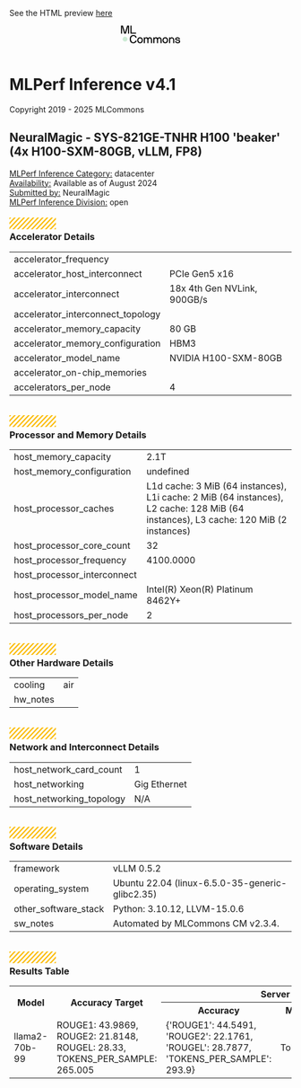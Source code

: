 See the HTML preview [here](https://htmlpreview.github.io/?https://github.com/GATEOverflow/inference_results_v4.1/blob/main/open/NeuralMagic/results/4xH100-SXM-80GB_vLLM_FP8-reference-cpu-pytorch-v2.3.1-default_config/summary.html)
<header class="topbar">
<div class="topbar-container">
<div class="logo">
<a href="/" style="border: none">
<svg xmlns="http://www.w3.org/2000/svg" width="107" height="32" viewBox="0 0 107 32" fill="none">
<path class="svg-text" d="M18.0112 24.3313C18.0112 27.8295 19.5479 29.9324 22.3789 29.9324C24.8053 29.9324 25.8568 28.1733 26.1803 27.1016C26.1871 27.0701 26.2054 27.0424 26.2315 27.0237C26.2577 27.005 26.2899 26.9967 26.3219 27.0004H28.1013C28.1619 27.0004 28.2024 27.0206 28.2024 27.1016C28.2024 28.4361 26.605 31.6513 22.3789 31.6513C17.9303 31.6513 15.9891 28.6181 15.9891 24.3313C15.9891 20.0445 18.3347 17.0114 22.3789 17.0114C26.7869 17.0114 28.2024 20.4489 28.2024 21.5611C28.2024 21.642 28.1619 21.6622 28.1013 21.6622H26.3219C26.2907 21.6618 26.2605 21.6519 26.2352 21.6339C26.2099 21.6158 26.1907 21.5904 26.1803 21.5611C25.877 20.6916 25.048 18.7302 22.3789 18.7302C19.5479 18.7302 18.0112 20.8331 18.0112 24.3313ZM39.3842 26.3331C39.3842 29.4876 37.5239 31.6513 34.3694 31.6513C31.1947 31.6513 29.3547 29.4876 29.3547 26.3331C29.3547 23.1585 31.1947 21.0151 34.3694 21.0151C37.5239 21.0151 39.3842 23.1788 39.3842 26.3331ZM37.4632 26.3331C37.4632 24.2303 36.3106 22.7339 34.3694 22.7339C32.4484 22.7339 31.2756 24.2303 31.2756 26.3331C31.2756 28.4361 32.4484 29.9324 34.3694 29.9324C36.3106 29.9324 37.4632 28.4361 37.4632 26.3331ZM51.7994 21.0151C50.8288 21.0151 49.5145 21.3386 48.7461 22.2284C48.645 22.3295 48.6045 22.3093 48.5034 22.2284C47.553 21.3184 46.9869 21.0151 45.5714 21.0151C44.5806 21.0151 43.5292 21.5004 43.1652 22.2284C43.1247 22.3093 42.963 22.3497 42.9225 22.2284L42.7203 21.3184C42.7001 21.2578 42.6799 21.2173 42.6192 21.2173H41.1027C41.0892 21.2165 41.0757 21.2186 41.063 21.2234C41.0504 21.2281 41.0389 21.2356 41.0294 21.2451C41.0198 21.2547 41.0124 21.2662 41.0076 21.2788C41.0028 21.2914 41.0007 21.305 41.0015 21.3184V31.3479C41.0007 31.3614 41.0028 31.3749 41.0076 31.3875C41.0124 31.4002 41.0198 31.4116 41.0294 31.4212C41.0389 31.4308 41.0504 31.4382 41.063 31.443C41.0757 31.4478 41.0892 31.4498 41.1027 31.449H42.8214C42.8349 31.4498 42.8484 31.4478 42.8611 31.443C42.8737 31.4382 42.8852 31.4308 42.8947 31.4212C42.9043 31.4116 42.9117 31.4002 42.9165 31.3875C42.9213 31.3749 42.9234 31.3614 42.9225 31.3479V25.7873C42.9225 24.21 43.4685 22.7339 45.167 22.7339C47.088 22.7339 47.4317 24.21 47.4317 25.7873V31.3479C47.4303 31.3589 47.4315 31.37 47.435 31.3805C47.4385 31.391 47.4443 31.4006 47.452 31.4086C47.452 31.4288 47.4721 31.449 47.5126 31.449H49.2516C49.2626 31.4504 49.2737 31.4493 49.2842 31.4457C49.2947 31.4422 49.3043 31.4364 49.3123 31.4288C49.3246 31.4191 49.3346 31.4069 49.3416 31.3929C49.3486 31.3789 49.3524 31.3635 49.3527 31.3479V25.7873C49.3527 24.21 49.6965 22.7339 51.5972 22.7339C53.599 22.7339 53.8619 24.2504 53.8619 25.7873V31.3479C53.8611 31.3614 53.8631 31.3749 53.8679 31.3875C53.8727 31.4002 53.8801 31.4116 53.8897 31.4212C53.8992 31.4308 53.9107 31.4382 53.9233 31.443C53.936 31.4478 53.9495 31.4498 53.963 31.449H55.6818C55.6953 31.4498 55.7088 31.4478 55.7215 31.443C55.7341 31.4382 55.7456 31.4308 55.7551 31.4212C55.7647 31.4116 55.7721 31.4002 55.7769 31.3875C55.7817 31.3749 55.7837 31.3614 55.7829 31.3479V25.7873C55.7829 22.7541 54.4281 21.0151 51.7994 21.0151ZM68.9058 21.0151C67.9351 21.0151 66.6208 21.3386 65.8524 22.2284C65.7513 22.3295 65.7109 22.3093 65.6098 22.2284C64.6594 21.3184 64.0933 21.0151 62.6778 21.0151C61.6869 21.0151 60.6355 21.5004 60.2715 22.2284C60.231 22.3093 60.0693 22.3497 60.0289 22.2284L59.8266 21.3184C59.8064 21.2578 59.7862 21.2173 59.7256 21.2173H58.209C58.1955 21.2165 58.182 21.2186 58.1693 21.2234C58.1567 21.2281 58.1452 21.2356 58.1357 21.2451C58.1261 21.2547 58.1187 21.2662 58.1139 21.2788C58.1091 21.2914 58.107 21.305 58.1079 21.3184V31.3479C58.107 31.3614 58.1091 31.3749 58.1139 31.3875C58.1187 31.4002 58.1261 31.4116 58.1357 31.4212C58.1452 31.4308 58.1567 31.4382 58.1693 31.443C58.182 31.4478 58.1955 31.4498 58.209 31.449H59.9277C59.9412 31.4498 59.9547 31.4478 59.9674 31.443C59.98 31.4382 59.9915 31.4308 60.0011 31.4212C60.0106 31.4116 60.018 31.4002 60.0228 31.3875C60.0276 31.3749 60.0297 31.3614 60.0289 31.3479V25.7873C60.0289 24.21 60.5748 22.7339 62.2734 22.7339C64.1943 22.7339 64.538 24.21 64.538 25.7873V31.3479C64.5367 31.3589 64.5378 31.37 64.5413 31.3805C64.5448 31.391 64.5506 31.4006 64.5583 31.4086C64.5583 31.4288 64.5785 31.449 64.6189 31.449H66.3579C66.3689 31.4504 66.38 31.4493 66.3906 31.4457C66.4011 31.4422 66.4107 31.4364 66.4186 31.4288C66.431 31.4191 66.441 31.4069 66.448 31.3929C66.4549 31.3789 66.4587 31.3635 66.459 31.3479V25.7873C66.459 24.21 66.8028 22.7339 68.7035 22.7339C70.7054 22.7339 70.9682 24.2504 70.9682 25.7873V31.3479C70.9674 31.3614 70.9695 31.3749 70.9743 31.3875C70.9791 31.4002 70.9865 31.4117 70.996 31.4212C71.0056 31.4308 71.0171 31.4382 71.0297 31.443C71.0424 31.4478 71.0559 31.4498 71.0694 31.449H72.7881C72.8016 31.4498 72.8151 31.4478 72.8278 31.443C72.8404 31.4382 72.8519 31.4307 72.8614 31.4212C72.871 31.4116 72.8784 31.4002 72.8832 31.3875C72.888 31.3749 72.89 31.3614 72.8892 31.3479V25.7873C72.8893 22.7541 71.5344 21.0151 68.9058 21.0151ZM84.3741 26.3331C84.3741 29.4876 82.5139 31.6513 79.3594 31.6513C76.1848 31.6513 74.3446 29.4876 74.3446 26.3331C74.3446 23.1585 76.1848 21.0151 79.3594 21.0151C82.5139 21.0151 84.3741 23.1788 84.3741 26.3331ZM82.4531 26.3331C82.4531 24.2303 81.3006 22.7339 79.3594 22.7339C77.4384 22.7339 76.2656 24.2303 76.2656 26.3331C76.2656 28.4361 77.4384 29.9324 79.3594 29.9324C81.3006 29.9324 82.4531 28.4361 82.4531 26.3331ZM90.9861 21.0151C89.6314 21.0151 88.7416 21.642 88.3372 22.2486C88.2967 22.3093 88.135 22.3497 88.1147 22.2284L87.9125 21.3184C87.8924 21.2578 87.8721 21.2173 87.8115 21.2173H86.2949C86.2814 21.2165 86.2679 21.2186 86.2552 21.2234C86.2426 21.2282 86.2311 21.2356 86.2216 21.2451C86.212 21.2547 86.2046 21.2662 86.1998 21.2788C86.195 21.2914 86.193 21.305 86.1938 21.3184V31.3479C86.193 31.3614 86.195 31.3749 86.1998 31.3875C86.2046 31.4002 86.212 31.4116 86.2216 31.4212C86.2311 31.4307 86.2426 31.4382 86.2552 31.443C86.2679 31.4478 86.2814 31.4498 86.2949 31.449H88.0136C88.0271 31.4498 88.0406 31.4478 88.0533 31.443C88.0659 31.4382 88.0774 31.4308 88.087 31.4212C88.0965 31.4117 88.1039 31.4002 88.1087 31.3875C88.1135 31.3749 88.1156 31.3614 88.1147 31.3479V25.7873C88.1147 24.21 89.0854 22.7339 90.7839 22.7339C92.7858 22.7339 93.4733 24.2504 93.4733 25.7873V31.3479C93.4724 31.3614 93.4745 31.3749 93.4793 31.3875C93.4841 31.4002 93.4915 31.4116 93.5011 31.4212C93.5106 31.4307 93.5221 31.4382 93.5347 31.443C93.5474 31.4478 93.5609 31.4498 93.5744 31.449H95.2931C95.3066 31.4498 95.3201 31.4478 95.3328 31.443C95.3454 31.4382 95.3569 31.4307 95.3664 31.4212C95.376 31.4116 95.3834 31.4002 95.3882 31.3875C95.393 31.3749 95.3951 31.3614 95.3942 31.3479V25.7873C95.3943 23.1585 93.9181 21.0151 90.9861 21.0151ZM101.501 25.3424C100.489 25.2008 99.0335 25.1806 99.0335 24.028C99.0335 23.4011 99.7009 22.7339 101.217 22.7339C102.855 22.7339 103.745 23.4618 103.745 24.574C103.744 24.5875 103.746 24.601 103.751 24.6136C103.756 24.6263 103.763 24.6377 103.773 24.6473C103.782 24.6569 103.794 24.6643 103.806 24.6691C103.819 24.6738 103.833 24.6759 103.846 24.6751H105.585C105.646 24.6751 105.666 24.6346 105.666 24.574C105.666 22.1879 103.705 21.0151 101.217 21.0151C98.71 21.0151 97.1126 22.3699 97.1126 24.028C97.1126 26.5354 99.5592 26.8387 101.501 27.0611C102.35 27.1623 104.028 27.2431 104.028 28.3957C104.028 29.71 102.532 29.9324 101.501 29.9324C99.8829 29.9324 98.8515 29.1034 98.8515 28.0924C98.8484 28.0631 98.8341 28.0361 98.8114 28.0172C98.7888 27.9983 98.7597 27.989 98.7302 27.9913H97.0318C97.0183 27.9904 97.0048 27.9925 96.9921 27.9973C96.9795 28.0021 96.968 28.0095 96.9584 28.0191C96.9489 28.0286 96.9415 28.0401 96.9367 28.0527C96.9319 28.0654 96.9298 28.0789 96.9306 28.0924C96.9306 30.0336 98.4269 31.6513 101.501 31.6513C104.028 31.6513 105.949 30.7009 105.949 28.3957C105.949 25.8074 103.523 25.6254 101.501 25.3424ZM14.6563 0.32H11.3806C11.3199 0.32 11.2795 0.340186 11.239 0.421062L7.63978 12.5535C7.6334 12.5754 7.62009 12.5946 7.60186 12.6083C7.58363 12.6219 7.56145 12.6293 7.53866 12.6293C7.51587 12.6293 7.4937 12.6219 7.47547 12.6083C7.45723 12.5946 7.44393 12.5754 7.43754 12.5535L3.83828 0.421062C3.79785 0.340186 3.75741 0.32 3.69672 0.32H0.420997C0.407509 0.319181 0.394001 0.321233 0.381365 0.326021C0.368729 0.330809 0.357253 0.338224 0.347696 0.347777C0.338138 0.357329 0.330716 0.368801 0.325921 0.381434C0.321125 0.394067 0.319065 0.407574 0.319877 0.421062V14.4543C0.319059 14.4677 0.321114 14.4813 0.325906 14.4939C0.330699 14.5065 0.338119 14.518 0.347677 14.5276C0.357236 14.5371 0.368714 14.5446 0.381353 14.5493C0.393992 14.5541 0.407505 14.5562 0.420997 14.5554H2.13972C2.15322 14.5562 2.16673 14.5541 2.17937 14.5493C2.19201 14.5445 2.20348 14.5371 2.21304 14.5276C2.2226 14.518 2.23002 14.5065 2.23481 14.4939C2.23961 14.4813 2.24166 14.4677 2.24084 14.4543V2.34206C2.24077 2.3167 2.25014 2.29222 2.26713 2.27339C2.28412 2.25456 2.30752 2.24273 2.33275 2.2402C2.35799 2.23767 2.38326 2.24463 2.40365 2.25972C2.42403 2.2748 2.43807 2.29694 2.44303 2.32181L6.00191 14.4543C6.01669 14.4846 6.03969 14.5101 6.06829 14.528C6.09689 14.5459 6.12993 14.5554 6.16366 14.5554H8.91366C8.94739 14.5554 8.98043 14.5459 9.00903 14.528C9.03763 14.5101 9.06063 14.4846 9.07541 14.4543L12.6343 2.32181C12.6545 2.22075 12.8365 2.2005 12.8365 2.34206V14.4543C12.8357 14.4677 12.8377 14.4813 12.8425 14.4939C12.8473 14.5065 12.8547 14.518 12.8643 14.5276C12.8738 14.5371 12.8853 14.5445 12.898 14.5493C12.9106 14.5541 12.9241 14.5562 12.9376 14.5554H14.6563C14.6698 14.5562 14.6833 14.5541 14.696 14.5493C14.7086 14.5445 14.7201 14.5371 14.7297 14.5276C14.7392 14.518 14.7466 14.5065 14.7514 14.4939C14.7562 14.4813 14.7583 14.4677 14.7575 14.4543V0.421062C14.7583 0.407575 14.7562 0.394069 14.7514 0.381437C14.7466 0.368804 14.7392 0.357333 14.7296 0.347781C14.7201 0.338229 14.7086 0.330814 14.696 0.326025C14.6833 0.321236 14.6698 0.319183 14.6563 0.32ZM17.3146 14.5554H27.1463C27.1598 14.5562 27.1733 14.5541 27.186 14.5493C27.1986 14.5445 27.2101 14.5371 27.2196 14.5276C27.2292 14.518 27.2366 14.5065 27.2414 14.4939C27.2462 14.4813 27.2483 14.4677 27.2474 14.4543V12.9377C27.2482 12.9242 27.2462 12.9107 27.2414 12.8981C27.2366 12.8854 27.2292 12.874 27.2196 12.8644C27.2101 12.8549 27.1986 12.8475 27.1859 12.8427C27.1733 12.8379 27.1598 12.8358 27.1463 12.8366H19.2356C19.2221 12.8374 19.2086 12.8354 19.1959 12.8306C19.1833 12.8258 19.1718 12.8184 19.1623 12.8088C19.1527 12.7993 19.1453 12.7878 19.1405 12.7751C19.1357 12.7625 19.1336 12.749 19.1344 12.7355V0.421062C19.1353 0.407578 19.1332 0.394075 19.1284 0.381446C19.1236 0.368816 19.1162 0.357346 19.1066 0.347794C19.0971 0.338243 19.0856 0.330826 19.073 0.326035C19.0604 0.321244 19.0469 0.319187 19.0334 0.32H17.3146C17.3011 0.319188 17.2876 0.321246 17.275 0.326037C17.2623 0.330829 17.2509 0.338245 17.2413 0.347797C17.2318 0.357348 17.2243 0.368818 17.2195 0.381447C17.2148 0.394077 17.2127 0.407579 17.2135 0.421062V14.4543C17.2127 14.4677 17.2147 14.4812 17.2195 14.4939C17.2243 14.5065 17.2317 14.518 17.2413 14.5276C17.2508 14.5371 17.2623 14.5445 17.2749 14.5493C17.2876 14.5541 17.3011 14.5562 17.3146 14.5554Z" fill="black"/>
<path class="svg-dot" d="M7.53727 28.5216C9.90654 28.5216 11.8272 26.6009 11.8272 24.2316C11.8272 21.8623 9.90654 19.9417 7.53727 19.9417C5.16799 19.9417 3.24731 21.8623 3.24731 24.2316C3.24731 26.6009 5.16799 28.5216 7.53727 28.5216Z" fill="#CCEBD4"/>
</svg>
</a>
</div>
</div>
</header>
<main class="resultpage">
<div class="welcome-section">
<div class="welcome-section-wrapper">
<div class="titlebarcontainer">
<div class="titlebar">
<h1 class="main-title">MLPerf Inference v4.1</h1>
<p class="main-title-description">Copyright 2019 - 2025 MLCommons</p>
</div>
</div>
<div class="table table-full submittertitle">
<h2>NeuralMagic - SYS-821GE-TNHR H100 'beaker' (4x H100-SXM-80GB, vLLM, FP8)</h2>
</div>
<div class="test-details-container table-half">
<div class="test-details">
<div class="details-group">
<span id="license_num" class="details-cell"><a href="">MLPerf Inference Category:</a></span>
<span id="license_num_val" class="details-cell">datacenter</span>
</div>
<div class="details-group">
<span id="sw_avail" class="details-cell"><a href="">Availability:</a></span>
<span id="sw_avail_val" class="details-cell">Available  as of August 2024</span>
</div>
</div>
<div class="test-details">
<div class="details-group">
<span id="tester" class="details-cell"><a href="">Submitted by:</a></span>
<span id="tester_val" class="details-cell">NeuralMagic</span>
</div>
<div class="details-group">
<span id="test_date" class="details-cell"><a href="">MLPerf Inference Division:</a></span>
<span id="test_date_val" class="details-cell">open</span>
</div>
</div>
</div>

</div>
</div>
<div class="details-container">
<div class="table-half table-striped">
<div class="table-wrapper"><div class="yellow-strip floater" data-speed="0.1" style="transform: translate3d(0px, 19px, 0px);">
<svg role="presentation" aria-hidden="true" width="83" height="21" viewBox="0 0 83 21" fill="none" xmlns="http://www.w3.org/2000/svg">
<path d="M0 0L0 3.42863L3.24487 0L0 0Z" fill="#FBBC04"></path>
<path d="M8.29399 0L0 8.76368L0 12.202L11.5481 0L8.29399 0Z" fill="#FBBC04"></path>
<path d="M16.5972 0L0 17.5371L0 20.9754L19.8513 0L16.5972 0Z" fill="#FBBC04"></path>
<path d="M24.9016 0L5.02734 20.9998H8.28142L28.1557 0L24.9016 0Z" fill="#FBBC04"></path>
<path d="M33.2024 0L13.3281 20.9998H16.5822L36.4565 0L33.2024 0Z" fill="#FBBC04"></path>
<path d="M41.5071 0L21.6328 20.9998H24.8869L44.7611 0L41.5071 0Z" fill="#FBBC04"></path>
<path d="M49.8079 0L29.9336 20.9998H33.1923L53.0619 0L49.8079 0Z" fill="#FBBC04"></path>
<path d="M58.1119 0L38.2422 20.9998H41.4963L61.3659 0L58.1119 0Z" fill="#FBBC04"></path>
<path d="M66.4165 0L46.5469 20.9998H49.801L69.6706 0L66.4165 0Z" fill="#FBBC04"></path>
<path d="M74.7212 0L54.8516 20.9998H58.1056L77.9753 0L74.7212 0Z" fill="#FBBC04"></path>
<path d="M66.4064 20.9989L82.999 3.4618V0.0234375L63.1523 20.9989H66.4064Z" fill="#FBBC04"></path>
<path d="M74.7111 20.9989L83.0005 12.2352V8.79688L71.457 20.9989H74.7111Z" fill="#FBBC04"></path>
<path d="M82.9981 20.9989V17.5703L79.7578 20.9989H82.9981Z" fill="#FBBC04"></path>
</svg>
</div>

<h3>Accelerator Details</h3>
<div class="table-container">
<table class="table">
<tr><td>accelerator_frequency</td><td></td></tr><tr><td>accelerator_host_interconnect</td><td>PCIe Gen5 x16</td></tr><tr><td>accelerator_interconnect</td><td>18x 4th Gen NVLink, 900GB/s</td></tr><tr><td>accelerator_interconnect_topology</td><td></td></tr><tr><td>accelerator_memory_capacity</td><td>80 GB</td></tr><tr><td>accelerator_memory_configuration</td><td>HBM3</td></tr><tr><td>accelerator_model_name</td><td>NVIDIA H100-SXM-80GB</td></tr><tr><td>accelerator_on-chip_memories</td><td></td></tr><tr><td>accelerators_per_node</td><td>4</td></tr></table></div></div>
<div class="table-wrapper"><div class="yellow-strip floater" data-speed="0.1" style="transform: translate3d(0px, 19px, 0px);">
<svg role="presentation" aria-hidden="true" width="83" height="21" viewBox="0 0 83 21" fill="none" xmlns="http://www.w3.org/2000/svg">
<path d="M0 0L0 3.42863L3.24487 0L0 0Z" fill="#FBBC04"></path>
<path d="M8.29399 0L0 8.76368L0 12.202L11.5481 0L8.29399 0Z" fill="#FBBC04"></path>
<path d="M16.5972 0L0 17.5371L0 20.9754L19.8513 0L16.5972 0Z" fill="#FBBC04"></path>
<path d="M24.9016 0L5.02734 20.9998H8.28142L28.1557 0L24.9016 0Z" fill="#FBBC04"></path>
<path d="M33.2024 0L13.3281 20.9998H16.5822L36.4565 0L33.2024 0Z" fill="#FBBC04"></path>
<path d="M41.5071 0L21.6328 20.9998H24.8869L44.7611 0L41.5071 0Z" fill="#FBBC04"></path>
<path d="M49.8079 0L29.9336 20.9998H33.1923L53.0619 0L49.8079 0Z" fill="#FBBC04"></path>
<path d="M58.1119 0L38.2422 20.9998H41.4963L61.3659 0L58.1119 0Z" fill="#FBBC04"></path>
<path d="M66.4165 0L46.5469 20.9998H49.801L69.6706 0L66.4165 0Z" fill="#FBBC04"></path>
<path d="M74.7212 0L54.8516 20.9998H58.1056L77.9753 0L74.7212 0Z" fill="#FBBC04"></path>
<path d="M66.4064 20.9989L82.999 3.4618V0.0234375L63.1523 20.9989H66.4064Z" fill="#FBBC04"></path>
<path d="M74.7111 20.9989L83.0005 12.2352V8.79688L71.457 20.9989H74.7111Z" fill="#FBBC04"></path>
<path d="M82.9981 20.9989V17.5703L79.7578 20.9989H82.9981Z" fill="#FBBC04"></path>
</svg>
</div>

<h3>Processor and Memory Details</h3>
<div class="table-container">
<table class="table">
<tr><td>host_memory_capacity</td><td>2.1T</td></tr><tr><td>host_memory_configuration</td><td>undefined</td></tr><tr><td>host_processor_caches</td><td>L1d cache: 3 MiB (64 instances), L1i cache: 2 MiB (64 instances), L2 cache: 128 MiB (64 instances), L3 cache: 120 MiB (2 instances)</td></tr><tr><td>host_processor_core_count</td><td>32</td></tr><tr><td>host_processor_frequency</td><td>4100.0000</td></tr><tr><td>host_processor_interconnect</td><td></td></tr><tr><td>host_processor_model_name</td><td>Intel(R) Xeon(R) Platinum 8462Y+</td></tr><tr><td>host_processors_per_node</td><td>2</td></tr></table></div></div>
</div>
<div class="table-half table-striped">
<div class="table-wrapper"><div class="yellow-strip floater" data-speed="0.1" style="transform: translate3d(0px, 19px, 0px);">
<svg role="presentation" aria-hidden="true" width="83" height="21" viewBox="0 0 83 21" fill="none" xmlns="http://www.w3.org/2000/svg">
<path d="M0 0L0 3.42863L3.24487 0L0 0Z" fill="#FBBC04"></path>
<path d="M8.29399 0L0 8.76368L0 12.202L11.5481 0L8.29399 0Z" fill="#FBBC04"></path>
<path d="M16.5972 0L0 17.5371L0 20.9754L19.8513 0L16.5972 0Z" fill="#FBBC04"></path>
<path d="M24.9016 0L5.02734 20.9998H8.28142L28.1557 0L24.9016 0Z" fill="#FBBC04"></path>
<path d="M33.2024 0L13.3281 20.9998H16.5822L36.4565 0L33.2024 0Z" fill="#FBBC04"></path>
<path d="M41.5071 0L21.6328 20.9998H24.8869L44.7611 0L41.5071 0Z" fill="#FBBC04"></path>
<path d="M49.8079 0L29.9336 20.9998H33.1923L53.0619 0L49.8079 0Z" fill="#FBBC04"></path>
<path d="M58.1119 0L38.2422 20.9998H41.4963L61.3659 0L58.1119 0Z" fill="#FBBC04"></path>
<path d="M66.4165 0L46.5469 20.9998H49.801L69.6706 0L66.4165 0Z" fill="#FBBC04"></path>
<path d="M74.7212 0L54.8516 20.9998H58.1056L77.9753 0L74.7212 0Z" fill="#FBBC04"></path>
<path d="M66.4064 20.9989L82.999 3.4618V0.0234375L63.1523 20.9989H66.4064Z" fill="#FBBC04"></path>
<path d="M74.7111 20.9989L83.0005 12.2352V8.79688L71.457 20.9989H74.7111Z" fill="#FBBC04"></path>
<path d="M82.9981 20.9989V17.5703L79.7578 20.9989H82.9981Z" fill="#FBBC04"></path>
</svg>
</div>

<h3>Other Hardware Details</h3>
<div class="table-container">
<table class="table">
<tr><td>cooling</td><td>air</td></tr><tr><td>hw_notes</td><td></td></tr></table></div></div>
<div class="table-wrapper"><div class="yellow-strip floater" data-speed="0.1" style="transform: translate3d(0px, 19px, 0px);">
<svg role="presentation" aria-hidden="true" width="83" height="21" viewBox="0 0 83 21" fill="none" xmlns="http://www.w3.org/2000/svg">
<path d="M0 0L0 3.42863L3.24487 0L0 0Z" fill="#FBBC04"></path>
<path d="M8.29399 0L0 8.76368L0 12.202L11.5481 0L8.29399 0Z" fill="#FBBC04"></path>
<path d="M16.5972 0L0 17.5371L0 20.9754L19.8513 0L16.5972 0Z" fill="#FBBC04"></path>
<path d="M24.9016 0L5.02734 20.9998H8.28142L28.1557 0L24.9016 0Z" fill="#FBBC04"></path>
<path d="M33.2024 0L13.3281 20.9998H16.5822L36.4565 0L33.2024 0Z" fill="#FBBC04"></path>
<path d="M41.5071 0L21.6328 20.9998H24.8869L44.7611 0L41.5071 0Z" fill="#FBBC04"></path>
<path d="M49.8079 0L29.9336 20.9998H33.1923L53.0619 0L49.8079 0Z" fill="#FBBC04"></path>
<path d="M58.1119 0L38.2422 20.9998H41.4963L61.3659 0L58.1119 0Z" fill="#FBBC04"></path>
<path d="M66.4165 0L46.5469 20.9998H49.801L69.6706 0L66.4165 0Z" fill="#FBBC04"></path>
<path d="M74.7212 0L54.8516 20.9998H58.1056L77.9753 0L74.7212 0Z" fill="#FBBC04"></path>
<path d="M66.4064 20.9989L82.999 3.4618V0.0234375L63.1523 20.9989H66.4064Z" fill="#FBBC04"></path>
<path d="M74.7111 20.9989L83.0005 12.2352V8.79688L71.457 20.9989H74.7111Z" fill="#FBBC04"></path>
<path d="M82.9981 20.9989V17.5703L79.7578 20.9989H82.9981Z" fill="#FBBC04"></path>
</svg>
</div>

<h3>Network and Interconnect Details</h3>
<div class="table-container">
<table class="table">
<tr><td>host_network_card_count</td><td>1</td></tr><tr><td>host_networking</td><td>Gig Ethernet</td></tr><tr><td>host_networking_topology</td><td>N/A</td></tr></table></div></div>
</div>
<div class="table-full table-striped">
<div class="table-wrapper"><div class="yellow-strip floater" data-speed="0.1" style="transform: translate3d(0px, 19px, 0px);">
<svg role="presentation" aria-hidden="true" width="83" height="21" viewBox="0 0 83 21" fill="none" xmlns="http://www.w3.org/2000/svg">
<path d="M0 0L0 3.42863L3.24487 0L0 0Z" fill="#FBBC04"></path>
<path d="M8.29399 0L0 8.76368L0 12.202L11.5481 0L8.29399 0Z" fill="#FBBC04"></path>
<path d="M16.5972 0L0 17.5371L0 20.9754L19.8513 0L16.5972 0Z" fill="#FBBC04"></path>
<path d="M24.9016 0L5.02734 20.9998H8.28142L28.1557 0L24.9016 0Z" fill="#FBBC04"></path>
<path d="M33.2024 0L13.3281 20.9998H16.5822L36.4565 0L33.2024 0Z" fill="#FBBC04"></path>
<path d="M41.5071 0L21.6328 20.9998H24.8869L44.7611 0L41.5071 0Z" fill="#FBBC04"></path>
<path d="M49.8079 0L29.9336 20.9998H33.1923L53.0619 0L49.8079 0Z" fill="#FBBC04"></path>
<path d="M58.1119 0L38.2422 20.9998H41.4963L61.3659 0L58.1119 0Z" fill="#FBBC04"></path>
<path d="M66.4165 0L46.5469 20.9998H49.801L69.6706 0L66.4165 0Z" fill="#FBBC04"></path>
<path d="M74.7212 0L54.8516 20.9998H58.1056L77.9753 0L74.7212 0Z" fill="#FBBC04"></path>
<path d="M66.4064 20.9989L82.999 3.4618V0.0234375L63.1523 20.9989H66.4064Z" fill="#FBBC04"></path>
<path d="M74.7111 20.9989L83.0005 12.2352V8.79688L71.457 20.9989H74.7111Z" fill="#FBBC04"></path>
<path d="M82.9981 20.9989V17.5703L79.7578 20.9989H82.9981Z" fill="#FBBC04"></path>
</svg>
</div>

<h3>Software Details</h3>
<div class="table-container">
<table class="table">
<tr><td>framework</td><td>vLLM 0.5.2</td></tr><tr><td>operating_system</td><td>Ubuntu 22.04 (linux-6.5.0-35-generic-glibc2.35)</td></tr><tr><td>other_software_stack</td><td>Python: 3.10.12, LLVM-15.0.6</td></tr><tr><td>sw_notes</td><td>Automated by MLCommons CM v2.3.4. </td></tr></table></div></div>
</div>
<div class="table-full table-striped">
<div class="table-wrapper"><div class="yellow-strip floater" data-speed="0.1" style="transform: translate3d(0px, 19px, 0px);">
<svg role="presentation" aria-hidden="true" width="83" height="21" viewBox="0 0 83 21" fill="none" xmlns="http://www.w3.org/2000/svg">
<path d="M0 0L0 3.42863L3.24487 0L0 0Z" fill="#FBBC04"></path>
<path d="M8.29399 0L0 8.76368L0 12.202L11.5481 0L8.29399 0Z" fill="#FBBC04"></path>
<path d="M16.5972 0L0 17.5371L0 20.9754L19.8513 0L16.5972 0Z" fill="#FBBC04"></path>
<path d="M24.9016 0L5.02734 20.9998H8.28142L28.1557 0L24.9016 0Z" fill="#FBBC04"></path>
<path d="M33.2024 0L13.3281 20.9998H16.5822L36.4565 0L33.2024 0Z" fill="#FBBC04"></path>
<path d="M41.5071 0L21.6328 20.9998H24.8869L44.7611 0L41.5071 0Z" fill="#FBBC04"></path>
<path d="M49.8079 0L29.9336 20.9998H33.1923L53.0619 0L49.8079 0Z" fill="#FBBC04"></path>
<path d="M58.1119 0L38.2422 20.9998H41.4963L61.3659 0L58.1119 0Z" fill="#FBBC04"></path>
<path d="M66.4165 0L46.5469 20.9998H49.801L69.6706 0L66.4165 0Z" fill="#FBBC04"></path>
<path d="M74.7212 0L54.8516 20.9998H58.1056L77.9753 0L74.7212 0Z" fill="#FBBC04"></path>
<path d="M66.4064 20.9989L82.999 3.4618V0.0234375L63.1523 20.9989H66.4064Z" fill="#FBBC04"></path>
<path d="M74.7111 20.9989L83.0005 12.2352V8.79688L71.457 20.9989H74.7111Z" fill="#FBBC04"></path>
<path d="M82.9981 20.9989V17.5703L79.7578 20.9989H82.9981Z" fill="#FBBC04"></path>
</svg>
</div>

<h3>Results Table</h3>
<div class="table-container">
<table class="table results-table">
<tr>
<th rowspan="2" class="th-parent">Model</th>
<th rowspan="2" class="th-parent">Accuracy Target</th>
<th colspan="3">Server</th>
<th colspan="3">Offline</th>
</tr>
<tr>
<th>Accuracy</th>
<th>Metric</th>
<th>Performance</th>
<th>Accuracy</th>
<th>Metric</th>
<th>Performance</th>
</tr><tr><td>llama2-70b-99</td><td>ROUGE1: 43.9869, ROUGE2: 21.8148, ROUGEL: 28.33, TOKENS_PER_SAMPLE: 265.005</td><td>{'ROUGE1': 44.5491, 'ROUGE2': 22.1761, 'ROUGEL': 28.7877, 'TOKENS_PER_SAMPLE': 293.9}</td><td>Tokens/s</td> <td>1468.24</td><td></td><td></td><td></td></table></div></div>
</div>
</div>
</main>

